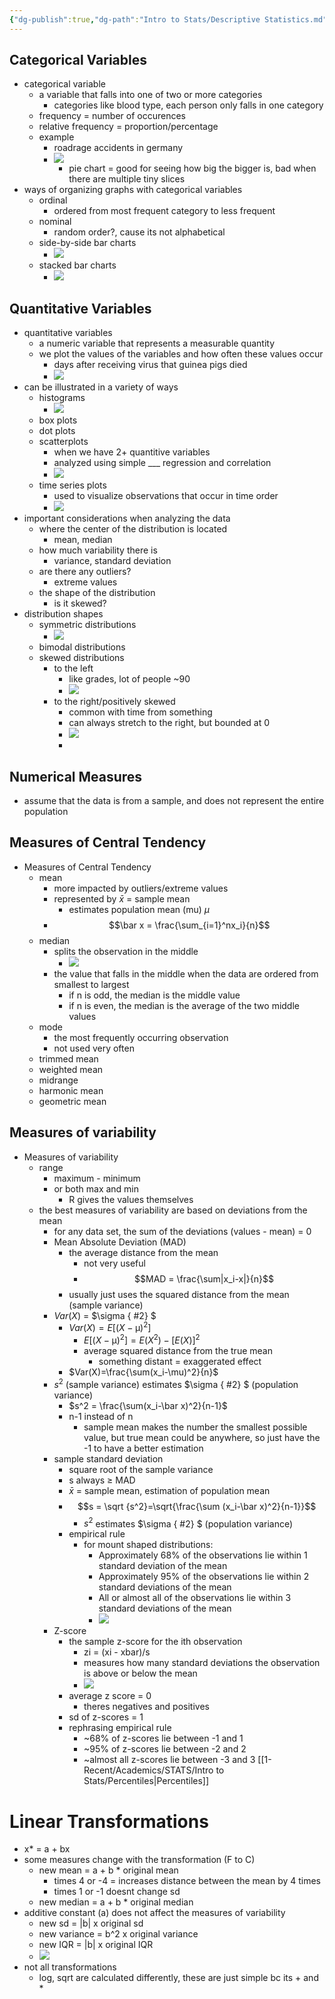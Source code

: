 ```yaml
---
{"dg-publish":true,"dg-path":"Intro to Stats/Descriptive Statistics.md","permalink":"/intro-to-stats/descriptive-statistics/","created":"2024-01-17T13:34:35.650-05:00","updated":"2025-07-07T17:21:02.302-04:00"}
---
```


## Categorical Variables
- categorical variable
	- a variable that falls into one of two or more categories
		- categories like blood type, each person only falls in one category
	- frequency = number of occurences
	- relative frequency = proportion/percentage
	- example
		- roadrage accidents in germany
		- ![](https://i.imgur.com/Y0GFtAF.png)
			- pie chart = good for seeing how big the bigger is, bad when there are multiple tiny slices
- ways of organizing graphs with categorical variables
	- ordinal
		- ordered from most frequent category to less frequent 
	- nominal
		- random order?, cause its not alphabetical
	- side-by-side bar charts
		- ![](https://i.imgur.com/THOaJbr.png)
	- stacked bar charts
		- ![](https://i.imgur.com/xD4eDYb.png)
## Quantitative Variables
- quantitative variables
	- a numeric variable that represents a measurable quantity
	- we plot the values of the variables and how often these values occur
		- days after receiving virus that guinea pigs died
		- ![](https://i.imgur.com/xc2EwZo.png)
- can be illustrated in a variety of ways
	- histograms
		- ![](https://i.imgur.com/xc2EwZo.png)
	- box plots
	- dot plots
	- scatterplots
		- when we have 2+ quantitive variables
		- analyzed using simple ___ regression and correlation
		- ![](https://i.imgur.com/ZL3bL0L.png)
	- time series plots
		- used to visualize observations that occur in time order
		- ![](https://i.imgur.com/iNoC9BA.png)
- important considerations when analyzing the data
	- where the center of the distribution is located
		- mean, median
	- how much variability there is
		- variance, standard deviation
	- are there any outliers?
		- extreme values
	- the shape of the distribution
		- is it skewed?
- distribution shapes
	- symmetric distributions
		- ![](https://i.imgur.com/aySnmcA.png)
	- bimodal distributions
	- skewed distributions
		- to the left
			- like grades, lot of people ~90
			- ![](https://i.imgur.com/WHDP20X.png)
		- to the right/positively skewed
			- common with time from something
			- can always stretch to the right, but bounded at 0
			- ![](https://i.imgur.com/bhKBB1A.png)
			- 
## Numerical Measures
- assume that the data is from a sample, and does not represent the entire population

## Measures of Central Tendency
- Measures of Central Tendency
	- mean
		- more impacted by outliers/extreme values
		- represented by $\bar x$ = sample mean
			- estimates population mean (mu) $\mu$
		- $$\bar x = \frac{\sum_{i=1}^nx_i}{n}$$
	- median
		- splits the observation in the middle
			- ![](https://i.imgur.com/ZrJuCen.png)
		- the value that falls in the middle when the data are ordered from smallest to largest
			- if n is odd, the median is the middle value
			- if n is even, the median is the average of the two middle values
	- mode
		- the most frequently occurring observation
		- not used very often
	- trimmed mean
	- weighted mean
	- midrange
	- harmonic mean
	- geometric mean
## Measures of variability
- Measures of variability
	- range
		- maximum - minimum
		- or both max and min
			- R gives the values themselves
	- the best measures of variability are based on deviations from the mean
		- for any data set, the sum of the deviations (values - mean) = 0
		- Mean Absolute Deviation (MAD)
			- the average distance from the mean
				- not very useful
				- $$MAD = \frac{\sum|x_i-x|}{n}$$
			- usually just uses the squared distance from the mean (sample variance)
		- $Var(X)$ = $\sigma
{ #2}
$
			- $Var(X) = E[(X-\upmu )^2]$
				- $E[(X-\upmu )^2] = E(X^2) - [E(X)]^2$
				- average squared distance from the true mean
					- something distant = exaggerated effect
			- $Var(X)=\frac{\sum(x_i-\mu)^2}{n}$ 
		- $s^2$ (sample variance) estimates $\sigma
{ #2}
$ (population variance)
			- $s^2 = \frac{\sum(x_i-\bar x)^2}{n-1}$ 
			- n-1 instead of n
				- sample mean makes the number the smallest possible value, but true mean could be anywhere, so just have the -1 to have a better estimation
		- sample standard deviation
			- square root of the sample variance
			- s always $\geq$ MAD
			- $\bar x$ = sample mean, estimation of population mean
			- $$s = \sqrt {s^2}=\sqrt{\frac{\sum (x_i-\bar x)^2}{n-1}}$$
				- $s^2$ estimates $\sigma
{ #2}
$ (population variance)
			- empirical rule
				- for mount shaped distributions:
					- Approximately 68% of the observations lie within 1 standard deviation of the mean
					- Approximately 95% of the observations lie within 2 standard deviations of the mean
					- All or almost all of the observations lie within 3 standard deviations of the mean
					- ![](https://i.imgur.com/XBKmEEd.png)
		- Z-score
			- the sample z-score for the ith observation 
				- zi = (xi - xbar)/s
				- measures how many standard deviations the observation is above or below the mean
				- ![](https://i.imgur.com/EwMSFcg.png)
			- average z score = 0
				- theres negatives and positives
			- sd of z-scores = 1
			- rephrasing empirical rule
				- ~68% of z-scores lie between -1 and 1
				- ~95% of z-scores lie between -2 and 2
				- ~almost all z-scores lie between -3 and 3
[[1-Recent/Academics/STATS/Intro to Stats/Percentiles\|Percentiles]]
# Linear Transformations
- x* = a + bx
- some measures change with the transformation (F to C)
	- new mean = a + b * original mean
		- times 4 or -4 = increases distance between the mean by 4 times
		- times 1 or -1 doesnt change sd
	- new median = a + b * original median
- additive constant (a) does not affect the measures of variability
	- new sd = |b| x original sd
	- new variance = b^2 x original variance
	- new IQR = |b| x original IQR
	- ![](https://i.imgur.com/mCTBhp1.png)
- not all transformations
	- log, sqrt are calculated differently, these are just simple bc its + and *